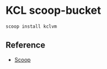 # KCL scoop-bucket

```powershell
scoop install kclvm
```

## Reference

+ [Scoop](https://scoop.sh/)

